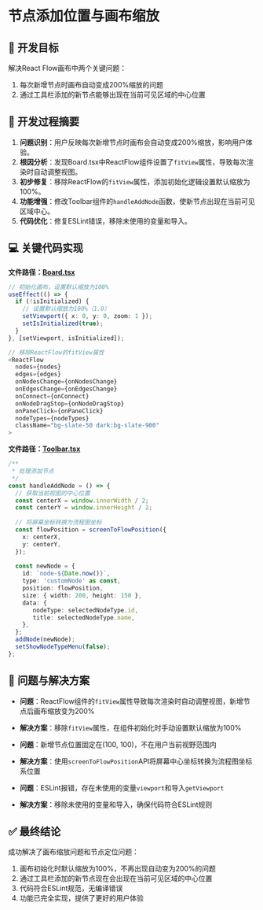 # 节点添加位置与画布缩放

## 🎯 开发目标

解决React Flow画布中两个关键问题：
1. 每次新增节点时画布自动变成200%缩放的问题
2. 通过工具栏添加的新节点能够出现在当前可见区域的中心位置

## 📝 开发过程摘要

1. **问题识别**：用户反映每次新增节点时画布会自动变成200%缩放，影响用户体验。
2. **根因分析**：发现Board.tsx中ReactFlow组件设置了`fitView`属性，导致每次渲染时自动调整视图。
3. **初步修复**：移除ReactFlow的`fitView`属性，添加初始化逻辑设置默认缩放为100%。
4. **功能增强**：修改Toolbar组件的`handleAddNode`函数，使新节点出现在当前可见区域中心。
5. **代码优化**：修复ESLint错误，移除未使用的变量和导入。

## 💻 关键代码实现

**文件路径：[Board.tsx](https://github.com/JacksonHe04/flow-flat/tree/main/src/pages/boards/components/Board.tsx)**

```typescript
// 初始化画布，设置默认缩放为100%
useEffect(() => {
  if (!isInitialized) {
    // 设置默认缩放为100%（1.0）
    setViewport({ x: 0, y: 0, zoom: 1 });
    setIsInitialized(true);
  }
}, [setViewport, isInitialized]);

// 移除ReactFlow的fitView属性
<ReactFlow
  nodes={nodes}
  edges={edges}
  onNodesChange={onNodesChange}
  onEdgesChange={onEdgesChange}
  onConnect={onConnect}
  onNodeDragStop={onNodeDragStop}
  onPaneClick={onPaneClick}
  nodeTypes={nodeTypes}
  className="bg-slate-50 dark:bg-slate-900"
>
```

**文件路径：[Toolbar.tsx](https://github.com/JacksonHe04/flow-flat/tree/main/src/components/Toolbar/Toolbar.tsx)**

```typescript
/**
 * 处理添加节点
 */
const handleAddNode = () => {
  // 获取当前视图的中心位置
  const centerX = window.innerWidth / 2;
  const centerY = window.innerHeight / 2;
  
  // 将屏幕坐标转换为流程图坐标
  const flowPosition = screenToFlowPosition({
    x: centerX,
    y: centerY,
  });
  
  const newNode = {
    id: `node-${Date.now()}`,
    type: 'customNode' as const,
    position: flowPosition,
    size: { width: 200, height: 150 },
    data: { 
       nodeType: selectedNodeType.id,
       title: selectedNodeType.name,
    },
  };
  addNode(newNode);
  setShowNodeTypeMenu(false);
};
```

## 🐛 问题与解决方案

- **问题**：ReactFlow组件的`fitView`属性导致每次渲染时自动调整视图，新增节点后画布缩放变为200%
- **解决方案**：移除`fitView`属性，在组件初始化时手动设置默认缩放为100%

- **问题**：新增节点位置固定在(100, 100)，不在用户当前视野范围内
- **解决方案**：使用`screenToFlowPosition`API将屏幕中心坐标转换为流程图坐标系位置

- **问题**：ESLint报错，存在未使用的变量`viewport`和导入`getViewport`
- **解决方案**：移除未使用的变量和导入，确保代码符合ESLint规则

## ✅ 最终结论

成功解决了画布缩放问题和节点定位问题：
1. 画布初始化时默认缩放为100%，不再出现自动变为200%的问题
2. 通过工具栏添加的新节点现在会出现在当前可见区域的中心位置
3. 代码符合ESLint规范，无编译错误
4. 功能已完全实现，提供了更好的用户体验